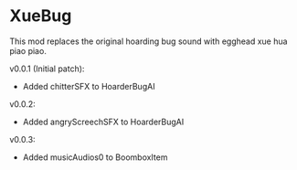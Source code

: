 # XueBug
 This mod replaces the original hoarding bug sound with egghead xue hua piao piao.

v0.0.1 (Initial patch):
- Added chitterSFX to HoarderBugAI

v0.0.2:
- Added angryScreechSFX to HoarderBugAI

v0.0.3:
- Added musicAudios0 to BoomboxItem
